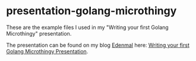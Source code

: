 # presentation-golang-microthingy
These are the example files I used in my "Writing your first Golang Microthingy" presentation.

The presentation can be found on my blog [Edenmal](https://edenmal.moe/) here: [Writing your first Golang Microthingy Presentation](https://edenmal.moe/2017/11/05/Writing-your-first-Golang-Microthingy-Presentation/).

